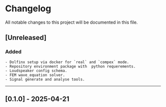 # Changelog

All notable changes to this project will be documented in this file.

## [Unreleased]

### Added

    - Dolfinx setup via docker for `real` and `compex` mode.
    - Repository environment package with  python requerements.
    - Loudspeaker config schema.
    - FEM wave_equation solver.
    - Signal generate and analyse tools.

---

## [0.1.0] - 2025-04-21
